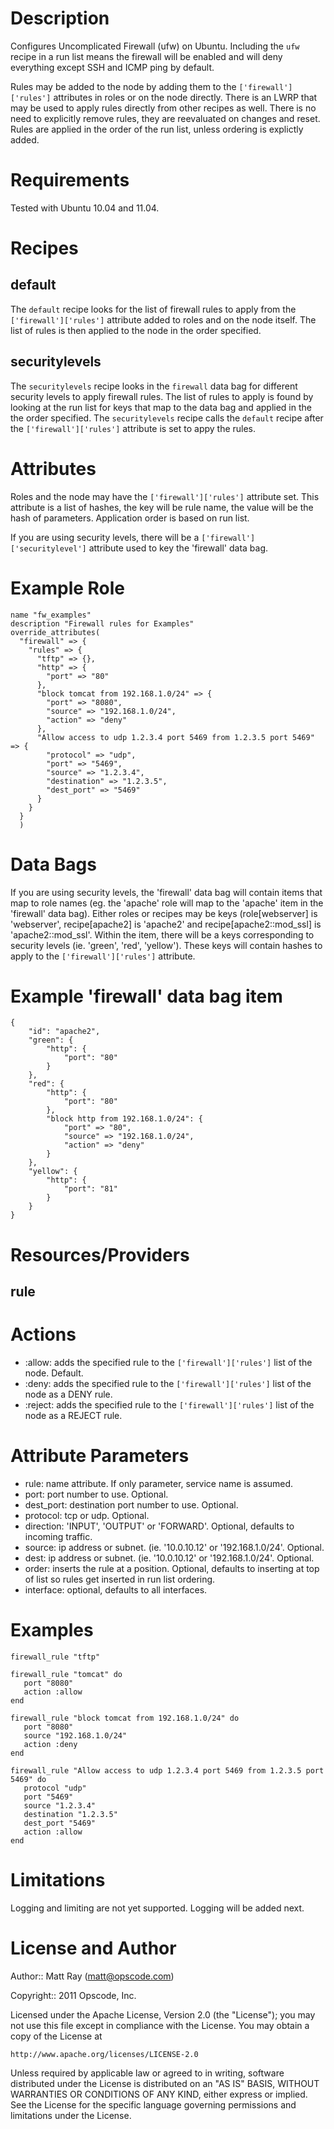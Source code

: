 Description
===========
Configures Uncomplicated Firewall (ufw) on Ubuntu. Including the `ufw` recipe in a run list means the firewall will be enabled and will deny everything except SSH and ICMP ping by default.

Rules may be added to the node by adding them to the `['firewall']['rules']` attributes in roles or on the node directly. There is an LWRP that may be used to apply rules directly from other recipes as well. There is no need to explicitly remove rules, they are reevaluated on changes and reset. Rules are applied in the order of the run list, unless ordering is explictly added.

Requirements
============
Tested with Ubuntu 10.04 and 11.04.

Recipes
=======
default
-------
The `default` recipe looks for the list of firewall rules to apply from the `['firewall']['rules']` attribute added to roles and on the node itself. The list of rules is then applied to the node in the order specified.

securitylevels
--------------
The `securitylevels` recipe looks in the `firewall` data bag for different security levels to apply firewall rules. The list of rules to apply is found by looking at the run list for keys that map to the data bag and applied in the the order specified. The `securitylevels` recipe calls the `default` recipe after the `['firewall']['rules']` attribute is set to appy the rules.

Attributes
==========
Roles and the node may have the `['firewall']['rules']` attribute set. This attribute is a list of hashes, the key will be rule name, the value will be the hash of parameters. Application order is based on run list.

If you are using security levels, there will be a `['firewall']['securitylevel']` attribute used to key the 'firewall' data bag.

# Example Role
    name "fw_examples"
    description "Firewall rules for Examples"
    override_attributes(
      "firewall" => {
        "rules" => {
          "tftp" => {},
          "http" => {
            "port" => "80"
          },
          "block tomcat from 192.168.1.0/24" => {
            "port" => "8080",
            "source" => "192.168.1.0/24",
            "action" => "deny"
          },
          "Allow access to udp 1.2.3.4 port 5469 from 1.2.3.5 port 5469" => {
            "protocol" => "udp",
            "port" => "5469",
            "source" => "1.2.3.4",
            "destination" => "1.2.3.5",
            "dest_port" => "5469"
          }
        }
      }
      )


Data Bags
=========
If you are using security levels, the 'firewall' data bag will contain items that map to role names (eg. the 'apache' role will map to the 'apache' item in the 'firewall' data bag). Either roles or recipes may be keys (role[webserver] is 'webserver', recipe[apache2] is 'apache2' and recipe[apache2::mod_ssl] is 'apache2::mod_ssl'. Within the item, there will be a keys corresponding to security levels (ie. 'green', 'red', 'yellow'). These keys will contain hashes to apply to the  `['firewall']['rules']` attribute.

# Example 'firewall' data bag item

    {
        "id": "apache2",
        "green": {
            "http": {
                "port": "80"
            }
        },
        "red": {
            "http": {
                "port": "80"
            },
            "block http from 192.168.1.0/24": {
                "port" => "80",
                "source" => "192.168.1.0/24",
                "action" => "deny"
            }
        },
        "yellow": {
            "http": {
                "port": "81"
            }
        }
    }

Resources/Providers
===================
rule
----
# Actions
- :allow: adds the specified rule to the `['firewall']['rules']` list of the node. Default.
- :deny: adds the specified rule to the `['firewall']['rules']` list of the node as a DENY rule.
- :reject: adds the specified rule to the `['firewall']['rules']` list of the node as a REJECT rule.

# Attribute Parameters
- rule: name attribute. If only parameter, service name is assumed.
- port: port number to use. Optional.
- dest_port: destination port number to use. Optional.
- protocol: tcp or udp. Optional.
- direction: 'INPUT', 'OUTPUT' or 'FORWARD'. Optional, defaults to incoming traffic.
- source: ip address or subnet. (ie. '10.0.10.12' or '192.168.1.0/24'. Optional.
- dest: ip address or subnet. (ie. '10.0.10.12' or '192.168.1.0/24'. Optional.
- order: inserts the rule at a position. Optional, defaults to inserting at top of list so rules get inserted in run list ordering.
- interface: optional, defaults to all interfaces.

# Examples
    firewall_rule "tftp"

    firewall_rule "tomcat" do
       port "8080"
       action :allow
    end

    firewall_rule "block tomcat from 192.168.1.0/24" do
       port "8080"
       source "192.168.1.0/24"
       action :deny
    end

    firewall_rule "Allow access to udp 1.2.3.4 port 5469 from 1.2.3.5 port 5469" do
       protocol "udp"
       port "5469"
       source "1.2.3.4"
       destination "1.2.3.5"
       dest_port "5469"
       action :allow
    end

Limitations
=====
Logging and limiting are not yet supported. Logging will be added next.

License and Author
==================
Author:: Matt Ray (<matt@opscode.com>)

Copyright:: 2011 Opscode, Inc.

Licensed under the Apache License, Version 2.0 (the "License");
you may not use this file except in compliance with the License.
You may obtain a copy of the License at

    http://www.apache.org/licenses/LICENSE-2.0

Unless required by applicable law or agreed to in writing, software
distributed under the License is distributed on an "AS IS" BASIS,
WITHOUT WARRANTIES OR CONDITIONS OF ANY KIND, either express or implied.
See the License for the specific language governing permissions and
limitations under the License.
